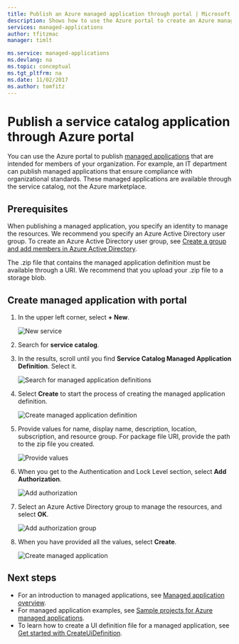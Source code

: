 ```yaml
---
title: Publish an Azure managed application through portal | Microsoft Docs
description: Shows how to use the Azure portal to create an Azure managed application that is intended for members of your organization.
services: managed-applications
author: tfitzmac
manager: timlt

ms.service: managed-applications
ms.devlang: na
ms.topic: conceptual
ms.tgt_pltfrm: na
ms.date: 11/02/2017
ms.author: tomfitz
---
```

# Publish a service catalog application through Azure portal

You can use the Azure portal to publish [managed applications](overview.md) that are intended for members of your organization. For example, an IT department can publish managed applications that ensure compliance with organizational standards. These managed applications are available through the service catalog, not the Azure marketplace.

## Prerequisites

When publishing a managed application, you specify an identity to manage the resources. We recommend you specify an Azure Active Directory user group. To create an Azure Active Directory user group, see [Create a group and add members in Azure Active Directory](../active-directory/active-directory-groups-create-azure-portal.md). 

The .zip file that contains the managed application definition must be available through a URI. We recommend that you upload your .zip file to a storage blob. 

## Create managed application with portal

1. In the upper left corner, select **+ New**.

   ![New service](./media/publish-portal/new.png)

1. Search for **service catalog**.

1. In the results, scroll until you find **Service Catalog Managed Application Definition**. Select it.

   ![Search for managed application definitions](./media/publish-portal/select-managed-apps-definition.png)

1. Select **Create** to start the process of creating the managed application definition.

   ![Create managed application definition](./media/publish-portal/create-definition.png)

1. Provide values for name, display name, description, location, subscription, and resource group. For package file URI, provide the path to the zip file you created.

   ![Provide values](./media/publish-portal/fill-application-values.png)

1. When you get to the Authentication and Lock Level section, select **Add Authorization**.

   ![Add authorization](./media/publish-portal/add-authorization.png)

1. Select an Azure Active Directory group to manage the resources, and select **OK**.

   ![Add authorization group](./media/publish-portal/add-auth-group.png)

1. When you have provided all the values, select **Create**.

   ![Create managed application](./media/publish-portal/create-app.png)

## Next steps

* For an introduction to managed applications, see [Managed application overview](overview.md).
* For managed application examples, see [Sample projects for Azure managed applications](sample-projects.md).
* To learn how to create a UI definition file for a managed application, see [Get started with CreateUiDefinition](create-uidefinition-overview.md).